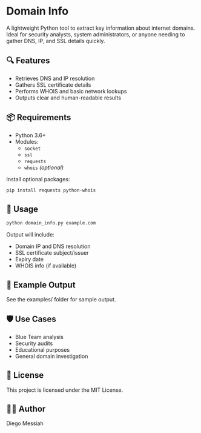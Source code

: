 # Domain Info

A lightweight Python tool to extract key information about internet domains. Ideal for security analysts, system administrators, or anyone needing to gather DNS, IP, and SSL details quickly.

## 🔍 Features

- Retrieves DNS and IP resolution
- Gathers SSL certificate details
- Performs WHOIS and basic network lookups
- Outputs clear and human-readable results

## 📦 Requirements

- Python 3.6+
- Modules:
  - `socket`
  - `ssl`
  - `requests`
  - `whois` *(optional)*

Install optional packages:

```bash
pip install requests python-whois
```
## 🚀 Usage

```bash
python domain_info.py example.com
```
Output will include:
  - Domain IP and DNS resolution
  - SSL certificate subject/issuer
  - Expiry date
  - WHOIS info (if available)

## 📁 Example Output
See the examples/ folder for sample output.

## 🛡️ Use Cases
- Blue Team analysis
- Security audits
- Educational purposes
- General domain investigation

## 📄 License
This project is licensed under the MIT License.

## 🙋‍♂️ Author
Diego Messiah
